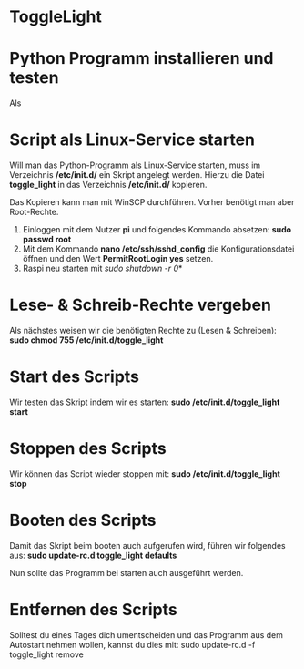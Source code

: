 # ToggleLight

# Python Programm installieren und testen
Als 


# Script als Linux-Service starten
Will man das Python-Programm als Linux-Service starten, muss im Verzeichnis **/etc/init.d/** ein Skript angelegt werden. Hierzu die Datei **toggle_light** in das Verzeichnis **/etc/init.d/** kopieren.

Das Kopieren kann man mit WinSCP durchführen. Vorher benötigt man aber Root-Rechte.
1. Einloggen mit dem Nutzer **pi** und folgendes Kommando absetzen: **sudo passwd root**
2. Mit dem Kommando **nano /etc/ssh/sshd_config** die Konfigurationsdatei öffnen und den Wert **PermitRootLogin yes** setzen.
3. Raspi neu starten mit *sudo shutdown -r 0**


# Lese- & Schreib-Rechte vergeben
Als nächstes weisen wir die benötigten Rechte zu (Lesen & Schreiben): **sudo chmod 755 /etc/init.d/toggle_light**

# Start des Scripts
Wir testen das Skript indem wir es starten:  **sudo /etc/init.d/toggle_light start**

# Stoppen des Scripts
Wir können das Script wieder stoppen mit: **sudo /etc/init.d/toggle_light stop**

# Booten des Scripts
Damit das Skript beim booten auch aufgerufen wird, führen wir folgendes aus: **sudo update-rc.d toggle_light defaults**

Nun sollte das Programm bei starten auch ausgeführt werden.

# Entfernen des Scripts
Solltest du eines Tages dich umentscheiden und das Programm aus dem Autostart nehmen wollen, kannst du dies mit: sudo update-rc.d -f  toggle_light remove
